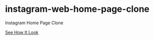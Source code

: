 # instagram-web-home-page-clone
Instagram Home Page Clone

[See How It Look](https://prasenjeet-symon.github.io/instagram-web-home-page-clone/src/index.html)
